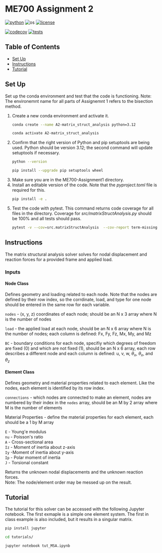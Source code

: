 # ME700 Assignment 2

[![python](https://img.shields.io/badge/python-3.12-blue.svg)](https://www.python.org/)
![os](https://img.shields.io/badge/os-ubuntu%20|%20macos%20|%20windows-blue.svg)
[![license](https://img.shields.io/badge/license-MIT-green.svg)](https://github.com/sandialabs/sibl#license)

[![codecov](https://codecov.io/gh/rebshannon/ME700-ASSIGNMENT2/graph/badge.svg?token=d5QRPml5Wg)](https://codecov.io/gh/rebshannon/ME700-ASSIGNMENT2)
[![tests](https://github.com/rebshannon/ME700-ASSIGNMENT2/actions/workflows/test.yml/badge.svg)](https://github.com/rebshannon/ME700-ASSIGNMENT2/actions)

## Table of Contents

* [Set Up](#setup)
* [Instructions](#inst)
* [Tutorial](#tutorial)

## Set Up <a name=setup></a>
Set up the conda environment and test that the code is functioning. Note: The environemnt name for all parts of Assignemnt 1 refers to the bisection method.  

1. Create a new conda environment and activate it.  
    ```bash 
    conda create --name A2-matrix_struct_analysis python=3.12
    ```
    ```bash
    conda activate A2-matrix_struct_analysis
    ``` 
2. Confirm that the right version of Python and pip setuptools are being used. Python should be version 3.12; the second command will update setuptools if necessary.  
    ```bash
    python --version
    ```
    ```bash
    pip install --upgrade pip setuptools wheel
    ```
3. Make sure you are in the ME700-Assignment1 directory.  
4. Install an editable version of the code. Note that the *pyproject.toml* file is required for this.  
    ```bash
    pip install -e .
    ```
5. Test the code with pytest. This command returns code coverage for all files in the directory. Coverage for *src/matrixStructAnalysis.py* should be 100% and all tests should pass.  
    ```bash
    pytest -v --cov=src.matrixStructAnalysis  --cov-report term-missing
    ```

## Instructions <a name=inst></a>

The matrix structural analysis solver solves for nodal displacement and reaction forces for a provided frame and applied load. 

### Inputs

#### Node Class

Defines geometry and loading related to each node. Note that the nodes are defined by their row index, so the corrdinate, load, and type for one node should be entered in the same row for each variable.

`nodes` -  (x, y, z) coordinates of each node; should be an N x 3 array where N is the number of nodes

`load` - the applied load at each node, should be an N x 6 array where N is the number of nodes; each column is defined: Fx, Fy, Fz, Mx, My, and Mz

`BC` - boundary conditions for each node, specifiy which degrees of freedom are fixed (0) and which are not fixed (1), should be an N x 6 array, each row describes a different node and each column is defined: u, v, w, $\theta_x$, $\theta_x$, and $\theta_z$ 

#### Element Class

Defines geometry and material properties related to each element. Like the nodes, each element is identified by its row index.

`connections` - which nodes are connected to make an element, nodes are numbered by their index in the `nodes` array, should be an M by 2 array where M is the number of elements

Material Properties - define the material properties for each element, each should be a 1 by M array

`E` - Young'e modulus  
`nu` - Poisson's ratio  
`A` - Cross-sectional area  
`Iz` - Moment of inertia about z-axis  
`Iy` -Moment of inertia about y-axis  
`Ip` - Polar moment of inertia  
`J` - Torsional constant

Returns the unknown nodal displacements and the unknown reaction forces.  
Note: The node/element order may be messed up on the result.

## Tutorial <a name=tutorial></a>

The tutorial for this solver can be accessed with the following Jupyter notebook. The first exmaple is a simple one element system. The first in class example is also included, but it results in a singular matrix.

```bash
pip install jupyter
```
```bash
cd tutorials/
```
```bash
jupyter notebook tut_MSA.ipynb
```